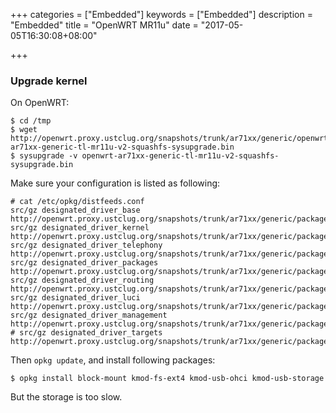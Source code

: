 +++
categories = ["Embedded"]
keywords = ["Embedded"]
description = "Embedded"
title = "OpenWRT MR11u"
date = "2017-05-05T16:30:08+08:00"

+++
### Upgrade kernel
On OpenWRT:    

```
$ cd /tmp
$ wget http://openwrt.proxy.ustclug.org/snapshots/trunk/ar71xx/generic/openwrt-ar71xx-generic-tl-mr11u-v2-squashfs-sysupgrade.bin
$ sysupgrade -v openwrt-ar71xx-generic-tl-mr11u-v2-squashfs-sysupgrade.bin
```

Make sure your configuration is listed as following:    

```
# cat /etc/opkg/distfeeds.conf 
src/gz designated_driver_base http://openwrt.proxy.ustclug.org/snapshots/trunk/ar71xx/generic/packages/base
src/gz designated_driver_kernel http://openwrt.proxy.ustclug.org/snapshots/trunk/ar71xx/generic/packages/kernel
src/gz designated_driver_telephony http://openwrt.proxy.ustclug.org/snapshots/trunk/ar71xx/generic/packages/telephony
src/gz designated_driver_packages http://openwrt.proxy.ustclug.org/snapshots/trunk/ar71xx/generic/packages/packages
src/gz designated_driver_routing http://openwrt.proxy.ustclug.org/snapshots/trunk/ar71xx/generic/packages/routing
src/gz designated_driver_luci http://openwrt.proxy.ustclug.org/snapshots/trunk/ar71xx/generic/packages/luci
src/gz designated_driver_management http://openwrt.proxy.ustclug.org/snapshots/trunk/ar71xx/generic/packages/management
# src/gz designated_driver_targets http://openwrt.proxy.ustclug.org/snapshots/trunk/ar71xx/generic/packages/targets
```
Then `opkg update`, and install following packages:    

```
$ opkg install block-mount kmod-fs-ext4 kmod-usb-ohci kmod-usb-storage
``` 

But the storage is too slow.      
